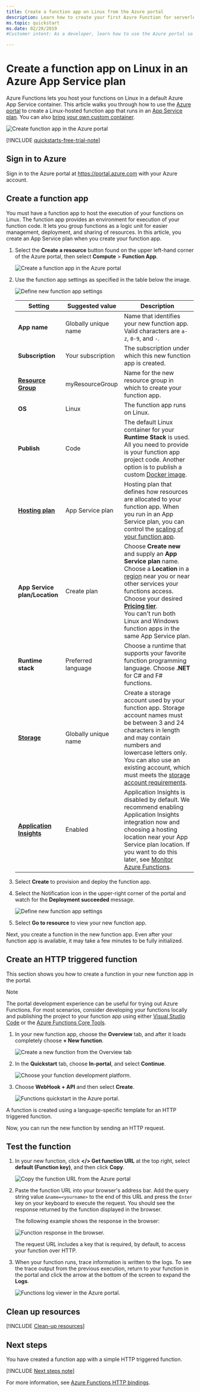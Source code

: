 ```yaml
---
title: Create a function app on Linux from the Azure portal 
description: Learn how to create your first Azure Function for serverless execution using the Azure portal.
ms.topic: quickstart
ms.date: 02/28/2019
#Customer intent: As a developer, learn how to use the Azure portal so that I can create a function app that runs on Linux in App Service plan so that I can have more control over how my functions are scaled.

---
```

# Create a function app on Linux in an Azure App Service plan

Azure Functions lets you host your functions on Linux in a default Azure App Service container. This article walks you through how to use the [Azure portal](https://portal.azure.com) to create a Linux-hosted function app that runs in an [App Service plan](functions-scale.md#app-service-plan). You can also [bring your own custom container](functions-create-function-linux-custom-image.md).

![Create function app in the Azure portal](./media/create-function-app-linux-app-service-plan/function-app-in-portal-editor.png)

[!INCLUDE [quickstarts-free-trial-note](../../includes/quickstarts-free-trial-note.md)]

## Sign in to Azure

Sign in to the Azure portal at <https://portal.azure.com> with your Azure account.

## Create a function app

You must have a function app to host the execution of your functions on Linux. The function app provides an environment for execution of your function code. It lets you group functions as a logic unit for easier management, deployment, and sharing of resources. In this article, you create an App Service plan when you create your function app.

1. Select the **Create a resource** button found on the upper left-hand corner of the Azure portal, then select **Compute** > **Function App**.

    ![Create a function app in the Azure portal](./media/create-function-app-linux-app-service-plan/function-app-create-flow.png)

2. Use the function app settings as specified in the table below the image.

    ![Define new function app settings](./media/create-function-app-linux-app-service-plan/function-app-create-flow2.png)

    | Setting      | Suggested value  | Description                                        |
    | ------------ |  ------- | -------------------------------------------------- |
    | **App name** | Globally unique name | Name that identifies your new function app. Valid characters are `a-z`, `0-9`, and `-`.  | 
    | **Subscription** | Your subscription | The subscription under which this new function app is created. | 
    | **[Resource Group](../azure-resource-manager/management/overview.md)** |  myResourceGroup | Name for the new resource group in which to create your function app. |
    | **OS** | Linux | The function app runs on Linux. |
    | **Publish** | Code | The default Linux container for your **Runtime Stack** is used. All you need to provide is your function app project code. Another option is to publish a custom [Docker image](functions-create-function-linux-custom-image.md). |
    | **[Hosting plan](functions-scale.md)** | App Service plan | Hosting plan that defines how resources are allocated to your function app. When you run in an App Service plan, you can control the [scaling of your function app](functions-scale.md).  |
    | **App Service plan/Location** | Create plan | Choose **Create new** and supply an **App Service plan** name. Choose a **Location** in a [region](https://azure.microsoft.com/regions/) near you or near other services your functions access. Choose your desired **[Pricing tier](https://azure.microsoft.com/pricing/details/app-service/linux/)**. <br/>You can't run both Linux and Windows function apps in the same App Service plan. |
    | **Runtime stack** | Preferred language | Choose a runtime that supports your favorite function programming language. Choose **.NET** for C# and F# functions. |
    | **[Storage](../storage/common/storage-quickstart-create-account.md)** |  Globally unique name |  Create a storage account used by your function app. Storage account names must be between 3 and 24 characters in length and may contain numbers and lowercase letters only. You can also use an existing account, which must meets the [storage account requirements](functions-scale.md#storage-account-requirements). |
    | **[Application Insights](functions-monitoring.md)** | Enabled | Application Insights is disabled by default. We recommend enabling Application Insights integration now and choosing a hosting location near your App Service plan location. If you want to do this later, see [Monitor Azure Functions](functions-monitoring.md).  |

3. Select **Create** to provision and deploy the function app.

4. Select the Notification icon in the upper-right corner of the portal and watch for the **Deployment succeeded** message.

    ![Define new function app settings](./media/create-function-app-linux-app-service-plan/function-app-create-notification.png)

5. Select **Go to resource** to view your new function app.

Next, you create a function in the new function app. Even after your function app is available, it may take a few minutes to be fully initialized.

## <a name="create-function"></a>Create an HTTP triggered function

This section shows you how to create a function in your new function app in the portal.

> [!NOTE]
> The portal development experience can be useful for trying out Azure Functions. For most scenarios, consider developing your functions locally and publishing the project to your function app using either [Visual Studio Code](functions-create-first-function-vs-code.md#create-an-azure-functions-project) or the [Azure Functions Core Tools](functions-run-local.md#create-a-local-functions-project).  

1. In your new function app, choose the **Overview** tab, and after it loads completely choose **+ New function**.

    ![Create a new function from the Overview tab](./media/create-function-app-linux-app-service-plan/overview-create-function.png)

1. In the **Quickstart** tab, choose **In-portal**, and select **Continue**.

    ![Choose your function development platform.](./media/create-function-app-linux-app-service-plan/function-app-quickstart-choose-portal.png)

1. Choose **WebHook + API** and then select **Create**.

    ![Functions quickstart in the Azure portal.](./media/create-function-app-linux-app-service-plan/function-app-quickstart-node-webhook.png)

A function is created using a language-specific template for an HTTP triggered function.

Now, you can run the new function by sending an HTTP request.

## Test the function

1. In your new function, click **</> Get function URL** at the top right, select **default (Function key)**, and then click **Copy**. 

    ![Copy the function URL from the Azure portal](./media/create-function-app-linux-app-service-plan/function-app-develop-tab-testing.png)

2. Paste the function URL into your browser's address bar. Add the query string value `&name=<yourname>` to the end of this URL and press the `Enter` key on your keyboard to execute the request. You should see the response returned by the function displayed in the browser.  

    The following example shows the response in the browser:

    ![Function response in the browser.](./media/create-function-app-linux-app-service-plan/function-app-browser-testing.png)

    The request URL includes a key that is required, by default, to access your function over HTTP.

3. When your function runs, trace information is written to the logs. To see the trace output from the previous execution, return to your function in the portal and click the arrow at the bottom of the screen to expand the **Logs**.

   ![Functions log viewer in the Azure portal.](./media/create-function-app-linux-app-service-plan/function-view-logs.png)

## Clean up resources

[!INCLUDE [Clean-up resources](../../includes/functions-quickstart-cleanup.md)]

## Next steps

You have created a function app with a simple HTTP triggered function.  

[!INCLUDE [Next steps note](../../includes/functions-quickstart-next-steps.md)]

For more information, see [Azure Functions HTTP bindings](functions-bindings-http-webhook.md).
